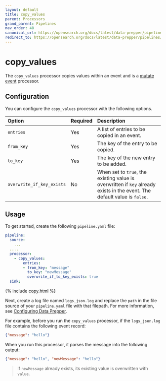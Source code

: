 ```yaml
---
layout: default
title: copy_values 
parent: Processors
grand_parent: Pipelines
nav_order: 48
canonical_url: https://opensearch.org/docs/latest/data-prepper/pipelines/configuration/processors/copy-values/
redirect_to: https://opensearch.org/docs/latest/data-prepper/pipelines/configuration/processors/copy-values/
---
```


# copy_values

The `copy_values` processor copies values within an event and is a [mutate event]({{site.url}}{{site.baseurl}}/data-prepper/pipelines/configuration/processors/mutate-event/) processor. 

## Configuration

You can configure the `copy_values` processor with the following options.

| Option | Required | Description |
:--- | :--- | :---
| `entries` | Yes | A list of entries to be copied in an event. |
| `from_key` | Yes | The key of the entry to be copied. |
| `to_key` | Yes | The key of the new entry to be added. |
| `overwrite_if_key_exists` | No | When set to `true`, the existing value is overwritten if `key` already exists in the event. The default value is `false`. |

## Usage

To get started, create the following `pipeline.yaml` file:

```yaml
pipeline:
  source:
    ...
  ....  
  processor:
    - copy_values:
        entries:
        - from_key: "message"
          to_key: "newMessage"
          overwrite_if_to_key_exists: true
  sink:
```
{% include copy.html %}

Next, create a log file named `logs_json.log` and replace the `path` in the file source of your `pipeline.yaml` file with that filepath. For more information, see [Configuring Data Prepper]({{site.url}}{{site.baseurl}}/data-prepper/getting-started/#2-configuring-data-prepper). 

For example, before you run the `copy_values` processor, if the `logs_json.log` file contains the following event record:

```json
{"message": "hello"}
```

When you run this processor, it parses the message into the following output:

```json
{"message": "hello", "newMessage": "hello"}
```

> If `newMessage` already exists, its existing value is overwritten with `value`.
